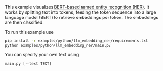 <!--[metadata]
title = "LLM Embedding-Based Named Entity Recognition"
tags = ["LLM", "embeddings", "classification", "huggingface", "text"]
thumbnail = "https://static.rerun.io/llm_embedding_ner/d98c09dd6bfa20ceea3e431c37dc295a4009fa1b/480w.png"
thumbnail_dimensions = [480, 279]
-->

<picture>
  <img src="https://static.rerun.io/llm_embedding_ner/d98c09dd6bfa20ceea3e431c37dc295a4009fa1b/full.png" alt="">
  <source media="(max-width: 480px)" srcset="https://static.rerun.io/llm_embedding_ner/d98c09dd6bfa20ceea3e431c37dc295a4009fa1b/480w.png">
  <source media="(max-width: 768px)" srcset="https://static.rerun.io/llm_embedding_ner/d98c09dd6bfa20ceea3e431c37dc295a4009fa1b/768w.png">
  <source media="(max-width: 1024px)" srcset="https://static.rerun.io/llm_embedding_ner/d98c09dd6bfa20ceea3e431c37dc295a4009fa1b/1024w.png">
  <source media="(max-width: 1200px)" srcset="https://static.rerun.io/llm_embedding_ner/d98c09dd6bfa20ceea3e431c37dc295a4009fa1b/1200w.png">
</picture>

This example visualizes [BERT-based named entity recognition (NER)](https://huggingface.co/dslim/bert-base-NER). It works by splitting text into tokens, feeding the token sequence into a large language model (BERT) to retrieve embeddings per token. The embeddings are then classified.

To run this example use
```bash
pip install -r examples/python/llm_embedding_ner/requirements.txt
python examples/python/llm_embedding_ner/main.py
```

You can specify your own text using
```bash
main.py [--text TEXT]
```
